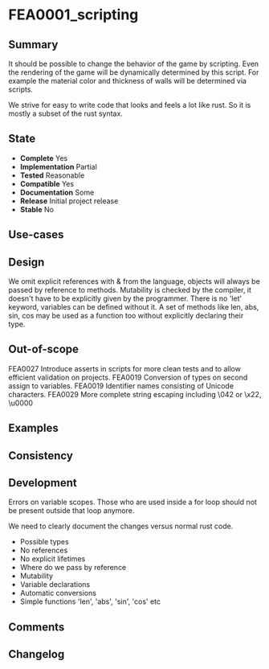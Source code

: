 FEA0001_scripting
=================

Summary
-------
It should be possible to change the behavior of the game by scripting.
Even the rendering of the game will be dynamically determined by this script.
For example the material color and thickness of walls will be determined via scripts.

We strive for easy to write code that looks and feels a lot like rust. So it is mostly a subset of the rust syntax.

State
-----
- **Complete** Yes
- **Implementation** Partial
- **Tested** Reasonable
- **Compatible** Yes
- **Documentation** Some
- **Release** Initial project release
- **Stable** No

Use-cases
---------

Design
------
We omit explicit references with & from the language, objects will always be passed by reference to methods.
Mutability is checked by the compiler, it doesn't have to be explicitly given by the programmer.
There is no 'let' keyword, variables can be defined without it.
A set of methods like len, abs, sin, cos may be used as a function too without explicitly declaring their type.

Out-of-scope
------------
FEA0027 Introduce asserts in scripts for more clean tests and to allow efficient validation on projects.
FEA0019 Conversion of types on second assign to variables.
FEA0019 Identifier names consisting of Unicode characters.
FEA0029 More complete string escaping including \042 or \x22, \u0000

Examples
--------

Consistency
-----------

Development
-----------
Errors on variable scopes. Those who are used inside a for loop should not be present outside that loop anymore.

We need to clearly document the changes versus normal rust code.
- Possible types
- No references
- No explicit lifetimes
- Where do we pass by reference
- Mutability
- Variable declarations
- Automatic conversions
- Simple functions 'len', 'abs', 'sin', 'cos' etc

Comments
--------

Changelog
---------
